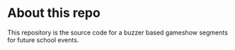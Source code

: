 # About this repo

This repository is the source code for a buzzer based gameshow segments for future school events.
